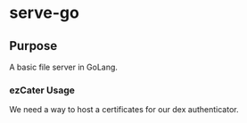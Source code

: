 # serve-go

## Purpose
A basic file server in GoLang.

### ezCater Usage
We need a way to host a certificates for our dex authenticator.

